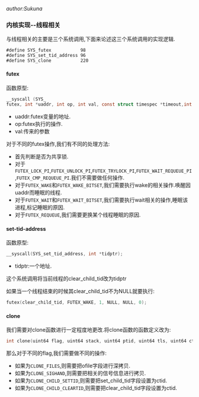 *author:Sukuna*

### 内核实现--线程相关

与线程相关的主要是三个系统调用,下面来论述这三个系统调用的实现逻辑.

```
#define SYS_futex           98
#define SYS_set_tid_address 96
#define SYS_clone           220
```

#### futex

函数原型:

```C
__syscall (SYS_
futex, int *uaddr, int op, int val, const struct timespec *timeout,int *uaddr2, int val3);
```

- uaddr:futex变量的地址.
- op:futex执行的操作.
- val:传来的参数

对于不同的futex操作,我们有不同的处理方法:

- 首先判断是否为共享锁.
- 对于`FUTEX_LOCK_PI`,`FUTEX_UNLOCK_PI`,`FUTEX_TRYLOCK_PI`,`FUTEX_WAIT_REQUEUE_PI`,`FUTEX_CMP_REQUEUE_PI`.我们不需要做任何操作.
- 对于`FUTEX_WAKE`和`FUTEX_WAKE_BITSET`,我们需要执行wake的相关操作.唤醒因uaddr而睡眠的线程.
- 对于`FUTEX_WAIT`和`FUTEX_WAIT_BITSET`,我们需要执行wait相关的操作,睡眠该进程,标记睡眠的原因.
- 对于`FUTEX_REQUEUE`,我们需要更换某个线程睡眠的原因.

#### set-tid-address

函数原型:

```C
__syscall(SYS_set_tid_address, int *tidptr);
```

- tidptr:一个地址.

这个系统调用将当前线程的clear_child_tid改为tidptr

如果当一个线程结束的时候其clear_child_tid不为NULL就要执行:

```C
futex(clear_child_tid, FUTEX_WAKE, 1, NULL, NULL, 0);
```

#### clone

我们需要对clone函数进行一定程度地更改.将clone函数的函数定义改为:

```C
int clone(uint64 flag, uint64 stack, uint64 ptid, uint64 tls, uint64 ctid)
```

那么对于不同的flag,我们需要做不同的操作:

- 如果为`CLONE_FILES`,则需要把ofile字段进行深拷贝.
- 如果为`CLONE_SIGHAND`,则需要把相关的信号信息进行拷贝.
- 如果为`CLONE_CHILD_SETTID`,则需要把set_child_tid字段设置为ctid.
- 如果为`CLONE_CHILD_CLEARTID`,则需要把clear_child_tid字段设置为ctid.